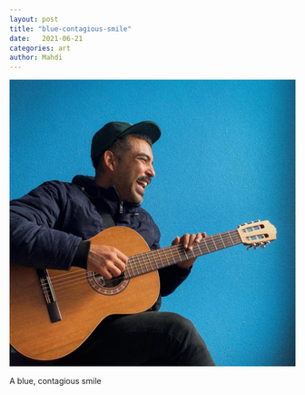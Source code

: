```yaml
---
layout: post
title: "blue-contagious-smile"
date:   2021-06-21
categories: art
author: Mahdi
---
```


![blue-contagious-smile](/img/arts/blue-contagious-smile.jpg)

<span class='image-details'>
A blue, contagious smile
</span>
